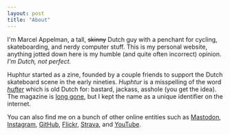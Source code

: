 ```yaml
---
layout: post
title: "About"
---
```

I'm Marcel Appelman, a tall, ~~skinny~~ Dutch guy with a penchant for cycling, skateboarding, and nerdy computer stuff. This is my personal website, anything jotted down here is my humble (and quite often incorrect) opinion. _I'm Dutch, not perfect._

Huphtur started as a zine, founded by a couple friends to support the Dutch skateboard scene in the early nineties. _Huphtur_ is a misspelling of the word [_hufter_](https://en.wiktionary.org/wiki/hufter) which is old Dutch for: bastard, jackass, asshole (you get the idea). The magazine is [long gone](https://web.archive.org/web/19970225192142/http://www.huphtur.nl/), but I kept the name as a unique identifier on the internet.

You can also find me on a bunch of other online entities such as
[Mastodon](https://mastodon.social/@huphtur), 
[Instagram](https://www.instagram.com/huphtur/),
[GitHub](https://github.com/huphtur/),
[Flickr](https://www.flickr.com/photos/huphtur/),
[Strava](https://www.strava.com/athletes/huphtur),
and
[YouTube](https://www.youtube.com/@huphtur ).
